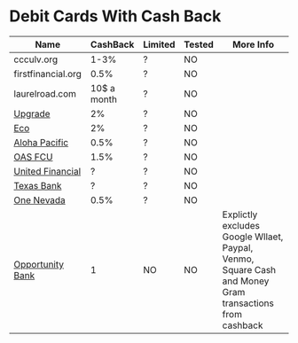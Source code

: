 # Debit Cards With Cash Back

|Name|CashBack|Limited|Tested|More Info|
|---|---|---|---|---|
|ccculv.org|1-3%|?|NO|
|firstfinancial.org|0.5%|?|NO|
|laurelroad.com|10$ a month|?|NO|
|[Upgrade](upgrade.com)|2%|?|NO|
|[Eco](ecoapp.com)|2%|?|NO|
|[Aloha Pacific](alohapacific.com)|0.5%|?|NO|
|[OAS FCU](oasfcu.org)|1.5%|?|NO|
|[United Financial](unitedfinancialcu.org)|?|?|NO|
|[Texas Bank](texasbnk.com)|?|?|NO|
|[One Nevada](onenevada.org)|0.5%|?|NO|
|[Opportunity Bank](opportunitybank.com)|1|NO|NO|Explictly excludes Google Wllaet, Paypal, Venmo, Square Cash and Money Gram transactions from cashback|